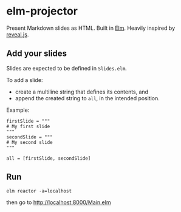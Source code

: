 # elm-projector

Present Markdown slides as HTML. Built in [Elm](http://elm-lang.org). Heavily inspired by [reveal.js](http://lab.hakim.se/reveal-js/#/1).

## Add your slides

Slides are expected to be defined in `Slides.elm`.

To add a slide:
- create a multiline string that defines its contents, and
- append the created string to `all`, in the intended position.

Example:

    firstSlide = """
    # My first slide
    """
    secondSlide = """
    # My second slide
    """

    all = [firstSlide, secondSlide]

## Run

    elm reactor -a=localhost

then go to [http://localhost:8000/Main.elm](http://localhost:8000/Main.elm)